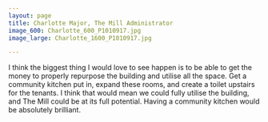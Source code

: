 ```yaml
---
layout: page
title: Charlotte Major, The Mill Administrator
image_600: Charlotte_600_P1010917.jpg
image_large: Charlotte_1600_P1010917.jpg

---
```

I think the biggest thing I would love to see happen is to be able to get the money to properly repurpose the building and utilise all the space. Get a community kitchen put in, expand these rooms, and create a toilet upstairs for the tenants. I think that would mean we could fully utilise the building, and The Mill could be at its full potential. Having a community kitchen would be absolutely brilliant.
